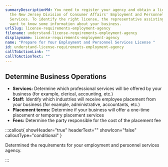 ```yaml
---
summaryDescriptionMd: You need to register your agency and obtain a license from
  the New Jersey Division of Consumer Affairs' Employment and Personnel
  Services. To identify the right license, the representative assisting you will
  want to know some information about your business.
urlSlug: license-requirements-employment-agency
filename: understand-license-requirements-employment-agency
displayname: license-requirements-employment-agency
name: "Prepare for Your Employment and Personnel Services License "
id: understand-license-requirements-employment-agency
callToActionLink: ""
callToActionText: ""
---
```

## Determine Business Operations

* **Services:** Determine which professional services will be offered by your business (for example, clerical, accounting, etc.)
* **Staff:** Identify which industries will receive employee placement from your business (for example, administrative, accountants, etc.)
* **Placement terms:** Determine if your business will offer a one-time placement or temporary placement services
* **Fees:** Determine the party responsible for the cost of the placement fee

:::callout{ showHeader="true" headerText="" showIcon="false" calloutType="conditional" }

Determined the requirements for your employment and personnel services agency.

:::